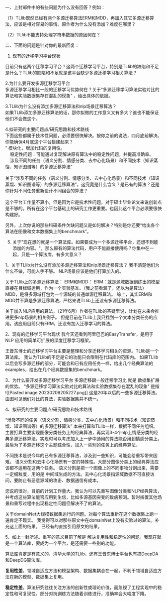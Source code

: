 一、上封邮件中的有些问题为什么没有回答？例如：  

（1）TLlib既然已经有两个多源迁移算法ERM和MDD，再加入其它多源迁移算法，应该是相对容易的事情。原作者为什么没有添加？难度在哪里？

（2）TLlib不能支持处理字符串数据的原因何在？

  

二、下面的问题是针对你的最新回复：

1. 现有的迁移学习平台现状  
  
目前只有这两个迁移学习平台？这两个迁移学习平台，特别是TLlib的缺陷和不足是什么？TLlib的缺陷和不足就是该平台缺少多源迁移学习相关算法？  
  
2.为什么要开发多源迁移学习平台  
多源迁移学习相比一般的迁移学习优势何在？关于“多源迁移学习算法实验对比的算法和实验数据集存在混乱的现象” ，给出具体的依据。  
  
3.TLlib为什么没有添加多源迁移算法和nlp场景迁移算法？  
如果TLlib添加多源迁移算法的话，那你拟做的工作意义又有多大？谁也不能保证他们不会做这个。  
  
4.拟研究的主要问题点/研究思路和技术路线  
下面这些都属于技术性问题，必须要很快解决。按你之前的说法，四月底前解决。你能确保4月底这个平台搭建起来？  
“ 模块化，增加代码的复用性。  
    稳定性问题：可能通过复现解决原有算法中的稳定性问题，并提高准确率。  
    涉及不同的任务（语义分割、情感分类、去中心化场景）和不同技术（知识蒸馏、知识图谱等）的多源迁移算法”  
      
关于“涉及不同的任务（语义分割、情感分类、去中心化场景）和不同技术（知识蒸馏、知识图谱等）的多源迁移算法”，这究竟是什么含义？是已有的算法？还是你针对不同任务重新设计不同组合的算法？  
      
这个平台工作量不算小，但是因为它是技术性问题，对于硕士毕业论文来说创新点是不够的。所有在这个平台基础上的研究工作更重要。也因此这个平台必须要很快构建好。  
  
另外，上次你说的那些科研条件欠缺问题又是如何解决？特别是你还要“给出各个算法在图像和文本数据集上的benchmark”。  
  
5. 关于"现在想的就是一个算法库。如果要成为一个多源迁移平台，还想不到能添加的内容。"，那么原有的算法代码，用户不能直接使用吗？你集中在一起，只是一个算法库，有多大意义？



1、关于TLlib为什么没有添加多源迁移算法和nlp场景迁移算法？
我不清楚他们为什么不做，可能人手不够。
NLP场景应该是他们打算加入的。

关于TLlib上的多源迁移算法：
ERM和MDD：
ERM：就是源域数据训练出的模型直接在目标域运用，作为一个实验基准。（我之前看漏了，还以为是算法）
MDD，是将多源域打包为一个源域的普通单源迁移算法。
综上，其实ERM和MDD并不算是多源迁移算法，严格来说TLlib上还没有多源迁移算法。

关于加入NLP应用的算法，（21年6月）作者在TLlib的答疑里说，计划在未来会推进更多nlp场景的相关例子。
但是目前在TLlib上我只找到一个文本分类任务的应用。该应用目前只有ERM，还没有加入迁移学习的算法。



2、现有的迁移学习平台现状
我今天还看到阿里巴巴的EasyTransfer，是用于 NLP 应用的简单可扩展的深度迁移学习框架。

王晋东博士的迁移学习平台主要是整理和分享迁移学习相关的资源。TLlib是一个算法库。
我认为TLlib的不足是它的功能只会限制在代码库的范围内。
如果TLlib以后会写多源迁移的部分，可能会和已有应用任务一样，给出几个经典算法的examples，给出在几个经典数据集的benchmark。


3、为什么要开发多源迁移学习平台
多源迁移跟一般迁移学习比 就是 数据集扩展的优势。
“多源迁移学习算法实验对比的算法和实验数据集存在混乱的现象” 是指
![[Pasted image 20230209205227.png]]
这是20年以后的一些多源迁移算法。由图可见他们对比的算法，实验数据集并不统一。


4、拟研究的主要问题点/研究思路和技术路线  

“涉及不同的任务（语义分割、情感分类、去中心化场景）和不同技术（知识蒸馏、知识图谱等）的多源迁移算法”
本来打算和TLlib一样，根据不同任务组织。主要打算主要实现图像分类任务上的经典算法，再实现3-4个nlp上情感分类的经典多源迁移算法，实现时可以考虑加入上一步中通用的算法能否用到情感分类上。
最后为了多源迁移这个主题综合性，加入一些别的任务上的经典算法。

不同技术是说今年的已有多源迁移算法，涉及到一些知识，可能会给重写带来困难。
语义分割和去中心化场景有一定的特殊性。大部分图像分类上的经典算法应该都不适用在这两个任务。
语义分割是把一个图像上的不同事物分割出来，需要一定细粒度，用的是 中间域生成的方法。去中心化场景指源域数据不可直接访问，要防止有恶意源域的攻击、数据通信有成本。

您说的很对，目前的计划工作量大。我认为可以先重写图像分类和NLP经典算法，并考虑这些算法能否应用到生信，比如多源基因突变的致病预测。暂时搁置其他场景和重写过程中出现稳定性问题但解决不了的算法。

关于domainNet大规模数据集运行的问题。对每个算法重新在这个数据集上跑一遍肯定不现实。
我觉得可以对那些原文中在domainNet上没有实验过的算法。补充这上面的结果。
已经有的直接引用原文的结果。


5、如上一封所述。重写的意义目前了解是 解决复用性和稳定性的问题。我现在就是一个算法库，要成为一个平台，是还需要一些别的功能。

算法库肯定是有意义的，清华大学的TLlib，还有王晋东博士平台也有搞DeepDA和DeepDG算法库。

**复用性差**。领域自适应方法和模型架构、数据集耦合在一起，不利于领域自适应方法在新的模型、数据集上复用。

**稳定性差**。算法研究往往关注方法的创新性或理论价值，而忽视了工程实现中的稳定性和可复现性。部分对抗训练方法随着训练进行，准确率会大幅度下降。